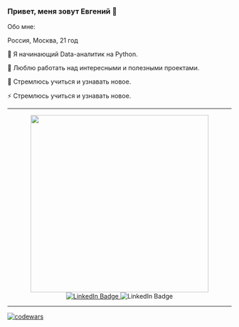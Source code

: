 ### Привет, меня зовут Евгений 👋

Обо мне:

Россия, Москва, 21 год

🤔 Я начинающий Data-аналитик на Python.

🔭 Люблю работать над интересными и полезными проектами.

💬 Стремлюсь учиться и узнавать новое.

⚡ Стремлюсь учиться и узнавать новое.

--- 

<div id="header" align="center">
  <img src="https://media.giphy.com/media/v1.Y2lkPTc5MGI3NjExZTI2MTQ1ZjNmNGM1MDhiMzIyNzlhN2Y1NWM2ZDYzMjE1YWIzZDg4NSZlcD12MV9pbnRlcm5hbF9naWZzX2dpZklkJmN0PWc/qgQUggAC3Pfv687qPC/giphy.gif" width="400"/>
</div>

<div id="badges" align="center">
  <a href="https://www.linkedin.com/in/evgeny-shebanov-213050272/">
    <img src="https://img.shields.io/badge/LinkedIn-blue?style=for-the-badge&logo=linkedin&logoColor=white" alt="LinkedIn Badge"/>
  </a>
   <a "https://t.me/Evgeny_Shebanov">
    <img src="https://img.shields.io/badge/Telegram-informational?style=for-the-badge&logo=telegram&logoColor=white" alt="LinkedIn Badge"/>
  </a>
</div>

---
[![codewars](https://www.codewars.com/users/Shebbb/badges/large)](https://www.codewars.com/users/Shebbb) 
<!--
**shebbb/shebbb** is a ✨ _special_ ✨ repository because its `README.md` (this file) appears on your GitHub profile.

Here are some ideas to get you started:

- 🔭 I’m currently working on ...
- 🌱 I’m currently learning ...
- 👯 I’m looking to collaborate on ...
- 🤔 I’m looking for help with ...
- 💬 Ask me about ...
- 📫 How to reach me: ...
- 😄 Pronouns: ...
- ⚡ Fun fact: ...
-->
